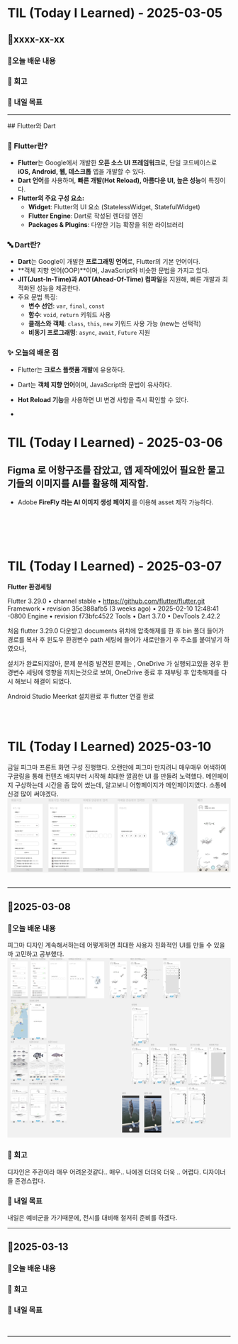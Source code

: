 # TIL (Today I Learned) - 2025-03-05

## 📅xxxx-xx-xx

### **📖오늘 배운 내용**

### **🧐 회고**

### **🎯 내일 목표**
<hr>
## Flutter와 Dart

### 📝 Flutter란?
- **Flutter**는 Google에서 개발한 **오픈 소스 UI 프레임워크**로, 단일 코드베이스로 **iOS, Android, 웹, 데스크톱** 앱을 개발할 수 있다.
- **Dart 언어**를 사용하며, **빠른 개발(Hot Reload), 아름다운 UI, 높은 성능**이 특징이다.
- **Flutter의 주요 구성 요소:**
  - **Widget**: Flutter의 UI 요소 (StatelessWidget, StatefulWidget)
  - **Flutter Engine**: Dart로 작성된 렌더링 엔진
  - **Packages & Plugins**: 다양한 기능 확장을 위한 라이브러리

### 🔤 Dart란?
- **Dart**는 Google이 개발한 **프로그래밍 언어**로, Flutter의 기본 언어이다.
- **객체 지향 언어(OOP)**이며, JavaScript와 비슷한 문법을 가지고 있다.
- **JIT(Just-In-Time)과 AOT(Ahead-Of-Time) 컴파일**을 지원해, 빠른 개발과 최적화된 성능을 제공한다.
- 주요 문법 특징:
  - **변수 선언**: `var`, `final`, `const`
  - **함수**: `void`, `return` 키워드 사용
  - **클래스와 객체**: `class`, `this`, `new` 키워드 사용 가능 (new는 선택적)
  - **비동기 프로그래밍**: `async`, `await`, `Future` 지원

### ✨ 오늘의 배운 점
- Flutter는 **크로스 플랫폼 개발**에 유용하다.
- Dart는 **객체 지향 언어**이며, JavaScript와 문법이 유사하다.
- **Hot Reload 기능**을 사용하면 UI 변경 사항을 즉시 확인할 수 있다.

- <br>
# TIL (Today I Learned) - 2025-03-06

## Figma 로 어항구조를 잡았고, 앱 제작에있어 필요한 물고기들의 이미지를 AI를 활용해 제작함.
- Adobe **FireFly 라는 AI 이미지 생성 페이지** 를 이용해 asset 제작 가능하다.

<br><br>
- 
# TIL (Today I Learned) - 2025-03-07
**Flutter 환경세팅**

Flutter 3.29.0 • channel stable • https://github.com/flutter/flutter.git
Framework • revision 35c388afb5 (3 weeks ago) • 2025-02-10 12:48:41 -0800
Engine • revision f73bfc4522
Tools • Dart 3.7.0 • DevTools 2.42.2

처음 flutter 3.29.0 다운받고 documents 위치에 압축해제를 한 후 bin 폴더 들어가 경로를 복사 후 윈도우 환경변수 path 세팅에 들어가 새로만들기 후 주소를 붙여넣기 하였으나,

설치가 완료되지않아, 문제 분석중 발견된 문제는 , OneDrive 가 실행되고있을 경우 환경변수 세팅에 영향을 끼치는것으로 보여, OneDrive 종료 후 재부팅 후 압축해제를 다시 해보니 해결이 되었다.

Android Studio Meerkat 설치완료 후
flutter 연결 완료

<br><br>
# TIL (Today I Learned) 2025-03-10
금일 피그마 프론트 화면 구성 진행했다.
오랜만에 피그마 만지려니 매우매우 어색하여 구글링을 통해
컨텐츠 배치부터 시작해 최대한 깔끔한 UI 를 만들려 노력했다.
메인페이지 구상하는데 시간을 좀 많이 썼는데, 알고보니
어항페이지가 메인페이지였다. 소통에 신경 많이 써야겠다.
![image.png](./figma.png)
<br><br>
<hr>

## 📅2025-03-08

### **📖오늘 배운 내용**
피그마 디자인 계속해서하는데 어떻게하면 최대한
사용자 친화적인 UI를 만들 수 있을까 고민하고 공부했다.
![image.png](./피그피그.png)
### **🧐 회고**
디자인은 주관이라 매우 어려운것같다.. 매우.. 나에겐
더더욱 더욱 .. 어렵다. 디자이너들 존경스럽다.
### **🎯 내일 목표**
내일은 예비군을 가기때문에, 전시를 대비해
철저히 준비를 하겠다.
<br><hr>

## 📅2025-03-13

### **📖오늘 배운 내용**

### **🧐 회고**

### **🎯 내일 목표**
<br><hr>